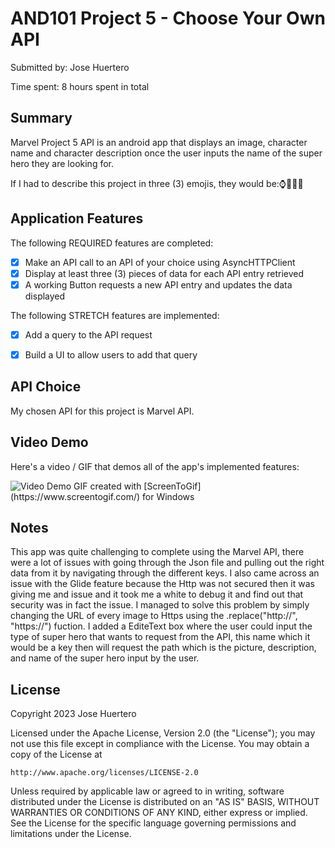 <!-- (This is a comment) INSTRUCTIONS: Go through this page and fill out any **bolded** entries with their correct values.-->

# AND101 Project 5 - Choose Your Own API

Submitted by: Jose Huertero

Time spent: 8 hours spent in total

## Summary

Marvel Project 5 API is an android app that displays an image, character name and character description once the user inputs the name of the super hero they are looking for.

If I had to describe this project in three (3) emojis, they would be:⌚🦹‍♀️📱

## Application Features

<!-- (This is a comment) Please be sure to change the [ ] to [x] for any features you completed.  If a feature is not checked [x], you might miss the points for that item! -->

The following REQUIRED features are completed:

- [x] Make an API call to an API of your choice using AsyncHTTPClient
- [x] Display at least three (3) pieces of data for each API entry retrieved
- [x] A working Button requests a new API entry and updates the data displayed

The following STRETCH features are implemented:

- [x] Add a query to the API request
- [x] Build a UI to allow users to add that query


## API Choice

My chosen API for this project is Marvel API.

## Video Demo

Here's a video / GIF that demos all of the app's implemented features:

<img src='https://imgur.com/9LWUBaM.gif' title='Video Demo' width='' alt='Video Demo' />
GIF created with [ScreenToGif](https://www.screentogif.com/) for Windows


## Notes
This app was quite challenging to complete using the Marvel API, there were a lot of issues with going through the Json file and pulling out the right data from it by navigating through the different keys.
I also came across an issue with the Glide feature because the Http was not secured then it was giving me and issue and it took me a white to debug it and find out that security was in fact the issue. I managed to solve 
this problem by simply changing the URL of every image to Https using the .replace("http://", "https://") fuction. I added a EditeText box where the user could input the type of super hero that wants to request from the API, 
this name which it would be a key then will request the path which is the picture, description, and name of the super hero input by the user.


## License

Copyright 2023 Jose Huertero

Licensed under the Apache License, Version 2.0 (the "License");
you may not use this file except in compliance with the License.
You may obtain a copy of the License at

    http://www.apache.org/licenses/LICENSE-2.0

Unless required by applicable law or agreed to in writing, software
distributed under the License is distributed on an "AS IS" BASIS,
WITHOUT WARRANTIES OR CONDITIONS OF ANY KIND, either express or implied.
See the License for the specific language governing permissions and
limitations under the License.

